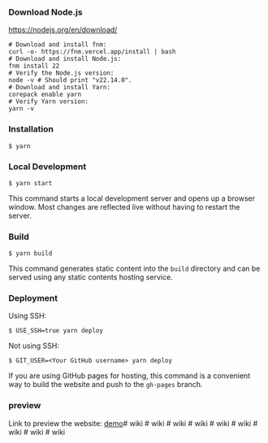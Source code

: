 ### Download Node.js

https://nodejs.org/en/download/

```
# Download and install fnm:
curl -o- https://fnm.vercel.app/install | bash
# Download and install Node.js:
fnm install 22
# Verify the Node.js version:
node -v # Should print "v22.14.0".
# Download and install Yarn:
corepack enable yarn
# Verify Yarn version:
yarn -v
```

### Installation

```
$ yarn
```

### Local Development

```
$ yarn start
```

This command starts a local development server and opens up a browser window. Most changes are reflected live without having to restart the server.

### Build

```
$ yarn build
```

This command generates static content into the `build` directory and can be served using any static contents hosting service.

### Deployment

Using SSH:

```
$ USE_SSH=true yarn deploy
```

Not using SSH:

```
$ GIT_USER=<Your GitHub username> yarn deploy
```

If you are using GitHub pages for hosting, this command is a convenient way to build the website and push to the `gh-pages` branch.

### preview 

Link to preview the website: [demo](https://camthink-ai.github.io/wiki-documents/)#   w i k i  
 #   w i k i  
 #   w i k i  
 #   w i k i  
 #   w i k i  
 #   w i k i  
 #   w i k i  
 #   w i k i  
 #   w i k i  
 